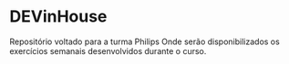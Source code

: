 # DEVinHouse
Repositório voltado para a turma Philips 
Onde serão disponibilizados os exercícios semanais desenvolvidos durante o curso.
